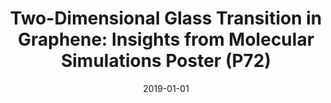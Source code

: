 ---
title: "Two-Dimensional Glass Transition in Graphene: Insights from Molecular Simulations Poster (P72)"
collection: publications
permalink: /publication/2019-two-dimensional-glass-transition-in-graphene-insights-from-molecular-simulations-poster-p72
authors: Ravinder, R; Kumar, Rajesh; Agarwal, Manish; Krishnan, NM Anoop; 
date: 2019-01-01
venue: 'ASM Conference'
---